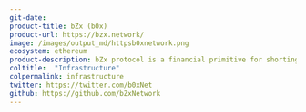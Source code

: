 ```yaml
---
git-date:
product-title: bZx (b0x)
product-url: https://bzx.network/
image: /images/output_md/httpsb0xnetwork.png
ecosystem: ethereum
product-description: bZx protocol is a financial primitive for shorting, leverage, borrowing, and lending that empowers decentralized blockchain applications.
coltitle:  "Infrastructure"
colpermalink: infrastructure
twitter: https://twitter.com/b0xNet
github: https://github.com/bZxNetwork
---
```

